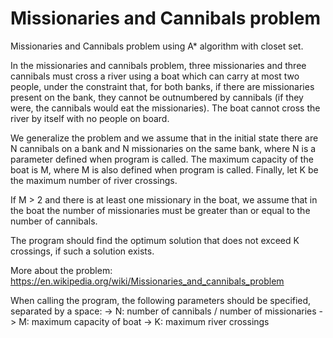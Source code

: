 # Missionaries and Cannibals problem
Missionaries and Cannibals problem using A* algorithm with closet set.

In the missionaries and cannibals problem, three missionaries and three cannibals must cross a 
river using a boat which can carry at most two people, under the constraint that, for both banks, 
if there are missionaries present on the bank, they cannot be outnumbered by cannibals 
(if they were, the cannibals would eat the missionaries). The boat cannot cross the river by itself
with no people on board.

We generalize the problem and we assume that in the initial state there are N cannibals on a bank and 
N missionaries on the same bank,  where N is a parameter defined when program is called.
The maximum capacity of the boat is M, where M is also defined when program is called.
Finally, let K be the maximum number of river crossings.

If M > 2 and there is at least one missionary in the boat, we assume that in the boat the 
number of missionaries must be greater than or equal to the number of cannibals.

The program should find the optimum solution that does not exceed 
K crossings, if such a solution exists.

More about the problem: https://en.wikipedia.org/wiki/Missionaries_and_cannibals_problem

When calling the program, the following parameters should be specified, separated by a space:
	-> N: number  of cannibals /  number of missionaries
	-> Μ: maximum capacity of boat
	-> Κ: maximum river crossings
